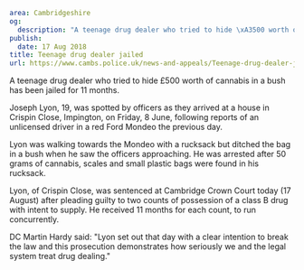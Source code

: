 ```yaml
area: Cambridgeshire
og:
  description: "A teenage drug dealer who tried to hide \xA3500 worth of cannabis in a bush has been jailed for 11 months."
publish:
  date: 17 Aug 2018
title: Teenage drug dealer jailed
url: https://www.cambs.police.uk/news-and-appeals/Teenage-drug-dealer-jailed
```

A teenage drug dealer who tried to hide £500 worth of cannabis in a bush has been jailed for 11 months.

Joseph Lyon, 19, was spotted by officers as they arrived at a house in Crispin Close, Impington, on Friday, 8 June, following reports of an unlicensed driver in a red Ford Mondeo the previous day.

Lyon was walking towards the Mondeo with a rucksack but ditched the bag in a bush when he saw the officers approaching. He was arrested after 50 grams of cannabis, scales and small plastic bags were found in his rucksack.

Lyon, of Crispin Close, was sentenced at Cambridge Crown Court today (17 August) after pleading guilty to two counts of possession of a class B drug with intent to supply. He received 11 months for each count, to run concurrently.

DC Martin Hardy said: "Lyon set out that day with a clear intention to break the law and this prosecution demonstrates how seriously we and the legal system treat drug dealing."
